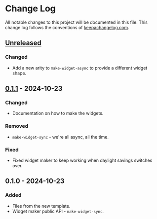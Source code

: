 # Change Log
All notable changes to this project will be documented in this file. This change log follows the conventions of [keepachangelog.com](http://keepachangelog.com/).

## [Unreleased]
### Changed
- Add a new arity to `make-widget-async` to provide a different widget shape.

## [0.1.1] - 2024-10-23
### Changed
- Documentation on how to make the widgets.

### Removed
- `make-widget-sync` - we're all async, all the time.

### Fixed
- Fixed widget maker to keep working when daylight savings switches over.

## 0.1.0 - 2024-10-23
### Added
- Files from the new template.
- Widget maker public API - `make-widget-sync`.

[Unreleased]: https://sourcehost.site/your-name/repository-with-ttl/compare/0.1.1...HEAD
[0.1.1]: https://sourcehost.site/your-name/repository-with-ttl/compare/0.1.0...0.1.1

